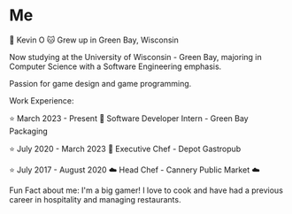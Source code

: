 # Me

🍵 Kevin O 🐱
Grew up in Green Bay, Wisconsin

Now studying at the University of Wisconsin - Green Bay, majoring in Computer Science with a Software Engineering emphasis. 

Passion for game design and game programming.

Work Experience:

⭐ March 2023 - Present 🏫    Software Developer Intern - Green Bay Packaging

⭐ July 2020 - March 2023 🍞  Executive Chef - Depot Gastropub

⭐ July 2017 - August 2020 ☁️ Head Chef - Cannery Public Market ☁️

Fun Fact about me:
I'm a big gamer! I love to cook and have had a previous career in hospitality and managing restaurants. 
